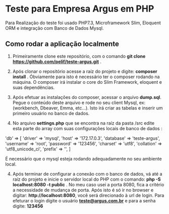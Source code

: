 # Teste para Empresa Argus em PHP

Para Realização do teste foi usado PHP7.3, Microframework Slim, Eloquent ORM e integração com Banco de Dados Mysql. 

## Como rodar a aplicação localmente

1. Primeiramente clone este repositório, com o comando **git clone https://github.com/pelif/teste-argus.git** . 

2. Após clonar o repositório acesse a raíz do projeto e digite: **composer install** . Óbviamente para isto é necessário ter o composer rodando na máquina. O composer irá instalar o core do Slim Framework, eloquent e suas dependências.

2. Após efetuar as instalações do composer, acessar o arquivo **dump.sql**. Pegue o conteúdo deste arquivo e rode no seu client Mysql, ex: (workbench, Dbeaver, Emma, etc...). Isto irá criar as tabelas e inserir um primeiro usuário no banco de dados. 

3. No arquivo **settings.php** que se encontra na raíz da pasta /src edite esta parte do array com suas configurações locais de banco de dados : 

 'db' => [
            'driver' => 'mysql',
            'host' => '172.17.0.3',
            'database' => 'teste-argus',
            'username' => 'root',
            'password' => '123456',
            'charset' => 'utf8',
            'collation' => 'utf8_unicode_ci',
            'prefix' => '',
        ]

É necessário que o mysql esteja rodando adequadamente no seu ambiente local. 

4. Após terminar de configurar a conexão com o banco de dados, vá até a raíz do projeto e inicie o servidor local do PHP com o comando: **php -S localhost:8080 -t public** . No meu caso usei a porta 8080, fica a critério a necessidade de mudança de porta. Após isto é só ir no browser e digitar: **http://localhost:8080**, você será direcionado à url de login. Para efeturar o login digite o usuário **teste@argus.com.br** e para a senha digite: **123456**



